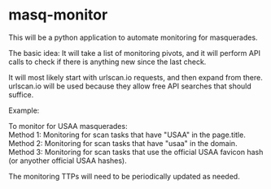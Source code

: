 # masq-monitor
This will be a python application to automate monitoring for masquerades.

The basic idea:
It will take a list of monitoring pivots, and it will perform API calls to check if there is anything new since the last check.

It will most likely start with urlscan.io requests, and then expand from there. urlscan.io will be used because they allow free API searches that should suffice.

Example:

To monitor for USAA masquerades:
<br>Method 1: Monitoring for scan tasks that have "USAA" in the page.title.
<br>Method 2: Monitoring for scan tasks that have "usaa" in the domain.
<br>Method 3: Monitoring for scan tasks that use the official USAA favicon hash (or anyother official USAA hashes).

The monitoring TTPs will need to be periodically updated as needed.
